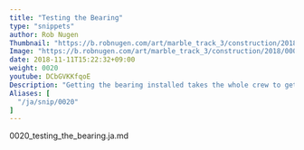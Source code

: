 ```yaml
---
title: "Testing the Bearing"
type: "snippets"
author: Rob Nugen
Thumbnail: "https://b.robnugen.com/art/marble_track_3/construction/2018/thumbs/00010_002_05_X1_0290.jpg"
Image: "https://b.robnugen.com/art/marble_track_3/construction/2018/00010_002_05_X1_0290.jpg"
date: 2018-11-11T15:22:32+09:00
weight: 0020
youtube: DCbGVKKfqoE
Description: "Getting the bearing installed takes the whole crew to get it centered"
Aliases: [
  "/ja/snip/0020"
]
---
```


0020_testing_the_bearing.ja.md
